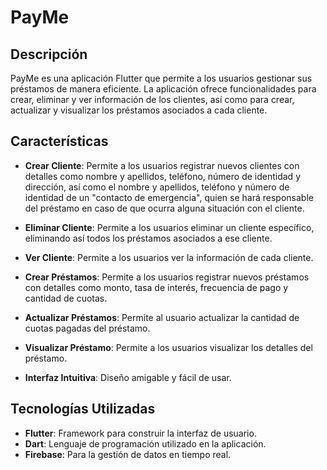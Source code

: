 # PayMe

## Descripción
PayMe es una aplicación Flutter que permite a los usuarios gestionar sus préstamos de manera eficiente. La aplicación ofrece funcionalidades para crear, eliminar y ver información de los clientes, así como para crear, actualizar y visualizar los préstamos asociados a cada cliente.

## Características
- **Crear Cliente**: Permite a los usuarios registrar nuevos clientes con detalles como nombre y apellidos, teléfono, número de identidad y dirección, así como el nombre y apellidos, teléfono y número de identidad de un "contacto de emergencia", quien se hará responsable del préstamo en caso de que ocurra alguna situación con el cliente.
- **Eliminar Cliente**: Permite a los usuarios eliminar un cliente específico, eliminando así todos los préstamos asociados a ese cliente.
- **Ver Cliente**: Permite a los usuarios ver la información de cada cliente.
  
- **Crear Préstamos**: Permite a los usuarios registrar nuevos préstamos con detalles como monto, tasa de interés, frecuencia de pago y cantidad de cuotas.
- **Actualizar Préstamos**: Permite al usuario actualizar la cantidad de cuotas pagadas del préstamo.
- **Visualizar Préstamo**: Permite a los usuarios visualizar los detalles del préstamo.
  
- **Interfaz Intuitiva**: Diseño amigable y fácil de usar.

## Tecnologías Utilizadas
- **Flutter**: Framework para construir la interfaz de usuario.
- **Dart**: Lenguaje de programación utilizado en la aplicación.
- **Firebase**: Para la gestión de datos en tiempo real.
